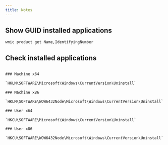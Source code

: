 ```yaml
---
title: Notes
---
```


## Show GUID installed applications

```bat
wmic product get Name,IdentifyingNumber
```

## Check installed applications

```bat

### Machine x64

`HKLM\SOFTWARE\Microsoft\Windows\CurrentVersion\Uninstall`

### Machine x86

`HKLM\SOFTWARE\WOW6432Node\Microsoft\Windows\CurrentVersion\Uninstall`

### User x64

`HKCU\SOFTWARE\Microsoft\Windows\CurrentVersion\Uninstall`

### User x86

`HKCU\SOFTWARE\WOW6432Node\Microsoft\Windows\CurrentVersion\Uninstall`

